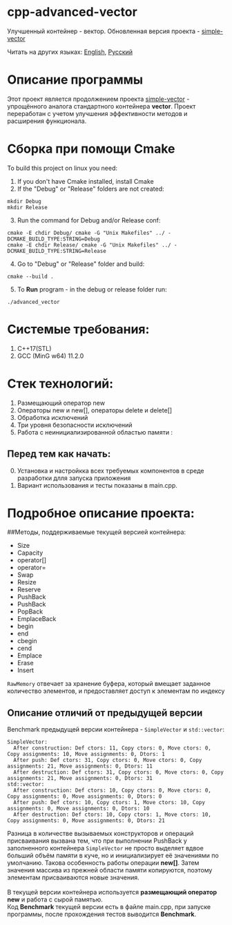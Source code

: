 # cpp-advanced-vector
Улучшенный контейнер - вектор.
Обновленная версия проекта - [simple-vector](https://github.com/ZakharovYuriy/cpp-simple-vector)

Читать на других языках: [English](README.md), [Русский](README.RUS.md)<br>

# Описание программы
Этот проект является продолжением проекта [simple-vector](https://github.com/ZakharovYuriy/cpp-simple-vector) - упрощённого аналога стандартного контейнера **vector**. Проект переработан с учетом улучшения эффективности методов и расширения функционала.

# Сборка при помощи Cmake
To build this project on linux you need:<br>
1) If you don't have Cmake installed, install Cmake<br>
2) If the "Debug" or "Release" folders are not created:<br>

```
mkdir Debug
mkdir Release
```
3) Run the command for Debug and/or Release conf:<br>

```
cmake -E chdir Debug/ cmake -G "Unix Makefiles" ../ -DCMAKE_BUILD_TYPE:STRING=Debug
cmake -E chdir Release/ cmake -G "Unix Makefiles" ../ -DCMAKE_BUILD_TYPE:STRING=Release 
```
4) Go to "Debug" or "Release" folder and build:<br>

```
cmake --build .
```

5) To **Run** program - in the debug or release folder run:<br>

```
./advanced_vector
```
# Системые требования:
  1. C++17(STL)
  2. GCC (MinG w64) 11.2.0  

# Стек технологий:
  1. Размещающий оператор new<br>
  2. Операторы new и new[], операторы delete и delete[]<br>
  3. Обработка исключений<br>
  4. Три уровня безопасности исключений<br>
  5. Работа с неинициализированной областью памяти : <memory>

## Перед тем как начать:
  0. Установка и настройкка всех требуемых компонентов в среде разработки длля запуска приложения<br>
  1. Вариант использования и тесты показаны в main.cpp.<br>

# Подробное описание проекта:
##Методы, поддерживаемые текущей версией контейнера:
 - Size
 - Capacity
 - operator[]
 - operator=
 - Swap
 - Resize
 - Reserve
 - PushBack
 - PushBack
 - PopBack
 - EmplaceBack
 - begin
 - end
 - cbegin
 - cend
 - Emplace
 - Erase
 - Insert

`RawMemory` отвечает за хранение буфера, который вмещает заданное количество элементов, и предоставляет доступ к элементам по индексу<br>

## Описание отличий от предыдущей версии
Benchmark предыдущей версии контейнера - `SimpleVector` и `std::vector`:

```
SimpleVector:
  After construction: Def ctors: 11, Copy ctors: 0, Move ctors: 0, Copy assignments: 10, Move assignments: 0, Dtors: 1
  After push: Def ctors: 31, Copy ctors: 0, Move ctors: 0, Copy assignments: 21, Move assignments: 0, Dtors: 11
  After destruction: Def ctors: 31, Copy ctors: 0, Move ctors: 0, Copy assignments: 21, Move assignments: 0, Dtors: 31
std::vector:
  After construction: Def ctors: 10, Copy ctors: 0, Move ctors: 0, Copy assignments: 0, Move assignments: 0, Dtors: 0
  After push: Def ctors: 10, Copy ctors: 1, Move ctors: 10, Copy assignments: 0, Move assignments: 0, Dtors: 10
  After destruction: Def ctors: 10, Copy ctors: 1, Move ctors: 10, Copy assignments: 0, Move assignments: 0, Dtors: 21
```

Разница в количестве вызываемых конструкторов и операций присваивания вызвана тем, что при выполнении PushBack у заполненного контейнера `SimpleVector` не просто выделяет вдвое больший объём памяти в куче, но и инициализирует её значениями по умолчанию. Такова особенность работы операции **new[]**. Затем значения массива из прежней области памяти копируются, поэтому элементам присваиваются новые значения.<br>
<br>
В текущей версии контейнера используется **размещающий оператор new** и работа с сырой памятью.<br>
Код **Benchmark** текущей версии есть в файле main.cpp, при запуске программы, после прохождения тестов выводится **Benchmark**.<br>
